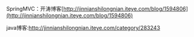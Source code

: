 SpringMVC：开涛博客[http://jinnianshilongnian.iteye.com/blog/1594806](http://jinnianshilongnian.iteye.com/blog/1594806)

java博客:http://jinnianshilongnian.iteye.com/category/283243

